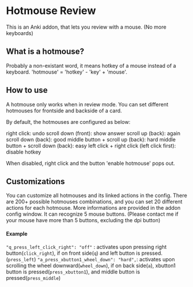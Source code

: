 # Hotmouse Review

This is an Anki addon, that lets you review with a mouse. (No more keyboards)

## What is a hotmouse?

Probably a non-existant word, it means hotkey of a mouse instead of a keyboard. 'hotmouse' = 'hotkey' - 'key' + 'mouse'. 

## How to use

A hotmouse only works when in review mode. You can set different hotmouses for frontside and backside of a card.

By default, the hotmouses are configured as below:

right click: undo
scroll down (front): show answer
scroll up (back): again
scroll down (back): good
middle button + scroll up (back): hard
middle button + scroll down (back): easy
left click + right click (left click first): disable hotkey

When disabled, right click and the button 'enable hotmouse' pops out.

## Customizations

You can customize all hotmouses and its linked actions in the config. There are 200+ possible hotmouses combinations, and you can set 20 different actions for each hotmouse. More informations are provided in the addon config window. It can recognize 5 mouse buttons. (Please contact me if your mouse have more than 5 buttons, excluding the dpi button)

#### Example

`"q_press_left_click_right": "off"` : activates upon pressing right button(`click_right`), if on front side(`q`) and left button is pressed. (`press_left`)
`"a_press_xbutton1_wheel_down": "hard",`: activates upon scrolling the wheel downward(`wheel_down`), if on back side(`a`), xbutton1 button is pressed(`press_xbutton1`), and middle button is pressed(`press_middle`)